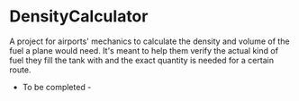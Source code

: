 # DensityCalculator
A project for airports' mechanics to calculate the density
and volume of the fuel a plane would need.
It's meant to help them verify the actual kind of fuel 
they fill the tank with and the exact quantity is needed 
for a certain route.
- To be completed -
